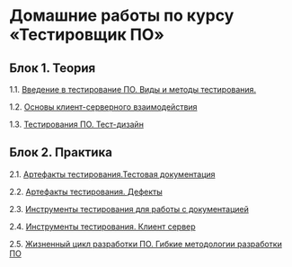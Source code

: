 # Домашние работы по курсу «Тестировщик ПО»

## Блок 1. Теория

1.1. [Введение в тестирование ПО. Виды и методы тестирования.](./first-project)

1.2. [Основы клиент-серверного взаимодействия](./drf/1.2-requests-templates)

1.3. [Тестирования ПО. Тест-дизайн](./drf/1.2-requests-templates)

## Блок 2. Практика

2.1. [Артефакты тестирования.Тестовая документация](./drf/1.2-requests-templates)

2.2. [Артефакты тестирования. Дефекты](./drf/1.2-requests-templates)

2.3. [Инструменты тестирования для работы с документацией](./drf/1.2-requests-templates)

2.4. [Инструменты тестирования. Клиент сервер](./drf/1.2-requests-templates)

2.5. [Жизненный цикл разработки ПО. Гибкие методологии разработки ПО](./drf/1.2-requests-templates)


